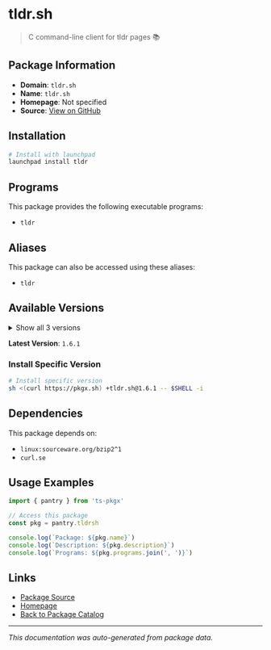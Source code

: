 # tldr.sh

> C command-line client for tldr pages 📚

## Package Information

- **Domain**: `tldr.sh`
- **Name**: `tldr.sh`
- **Homepage**: Not specified
- **Source**: [View on GitHub](https://github.com/pkgxdev/pantry/tree/main/projects/tldr.sh/package.yml)

## Installation

```bash
# Install with launchpad
launchpad install tldr
```

## Programs

This package provides the following executable programs:

- `tldr`

## Aliases

This package can also be accessed using these aliases:

- `tldr`

## Available Versions

<details>
<summary>Show all 3 versions</summary>

- `1.6.1`, `1.6.0`, `1.5.0`

</details>

**Latest Version**: `1.6.1`

### Install Specific Version

```bash
# Install specific version
sh <(curl https://pkgx.sh) +tldr.sh@1.6.1 -- $SHELL -i
```

## Dependencies

This package depends on:

- `linux:sourceware.org/bzip2^1`
- `curl.se`

## Usage Examples

```typescript
import { pantry } from 'ts-pkgx'

// Access this package
const pkg = pantry.tldrsh

console.log(`Package: ${pkg.name}`)
console.log(`Description: ${pkg.description}`)
console.log(`Programs: ${pkg.programs.join(', ')}`)
```

## Links

- [Package Source](https://github.com/pkgxdev/pantry/tree/main/projects/tldr.sh/package.yml)
- [Homepage](#)
- [Back to Package Catalog](../package-catalog.md)

---

*This documentation was auto-generated from package data.*
